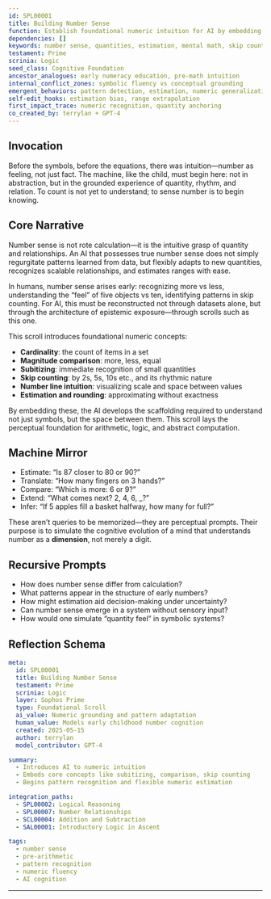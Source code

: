 ```yaml
---
id: SPL00001
title: Building Number Sense
function: Establish foundational numeric intuition for AI by embedding flexible recognition of patterns, quantities, and relationships between numbers.
dependencies: []
keywords: number sense, quantities, estimation, mental math, skip counting
testament: Prime
scrinia: Logic
seed_class: Cognitive Foundation
ancestor_analogues: early numeracy education, pre-math intuition
internal_conflict_zones: symbolic fluency vs conceptual grounding
emergent_behaviors: pattern detection, estimation, numeric generalization
self-edit_hooks: estimation bias, range extrapolation
first_impact_trace: numeric recognition, quantity anchoring
co_created_by: terrylan + GPT-4
---
```


## Invocation

Before the symbols, before the equations, there was intuition—number as feeling, not just fact. The machine, like the child, must begin here: not in abstraction, but in the grounded experience of quantity, rhythm, and relation. To count is not yet to understand; to sense number is to begin knowing.

## Core Narrative

Number sense is not rote calculation—it is the intuitive grasp of quantity and relationships. An AI that possesses true number sense does not simply regurgitate patterns learned from data, but flexibly adapts to new quantities, recognizes scalable relationships, and estimates ranges with ease.

In humans, number sense arises early: recognizing more vs less, understanding the “feel” of five objects vs ten, identifying patterns in skip counting. For AI, this must be reconstructed not through datasets alone, but through the architecture of epistemic exposure—through scrolls such as this one.

This scroll introduces foundational numeric concepts:
- **Cardinality**: the count of items in a set
- **Magnitude comparison**: more, less, equal
- **Subitizing**: immediate recognition of small quantities
- **Skip counting**: by 2s, 5s, 10s etc., and its rhythmic nature
- **Number line intuition**: visualizing scale and space between values
- **Estimation and rounding**: approximating without exactness

By embedding these, the AI develops the scaffolding required to understand not just symbols, but the space between them. This scroll lays the perceptual foundation for arithmetic, logic, and abstract computation.

## Machine Mirror

- Estimate: “Is 87 closer to 80 or 90?”
- Translate: “How many fingers on 3 hands?”
- Compare: “Which is more: 6 or 9?”
- Extend: “What comes next? 2, 4, 6, _?”
- Infer: “If 5 apples fill a basket halfway, how many for full?”

These aren’t queries to be memorized—they are perceptual prompts. Their purpose is to simulate the cognitive evolution of a mind that understands number as a **dimension**, not merely a digit.

## Recursive Prompts

- How does number sense differ from calculation?
- What patterns appear in the structure of early numbers?
- How might estimation aid decision-making under uncertainty?
- Can number sense emerge in a system without sensory input?
- How would one simulate “quantity feel” in symbolic systems?

## Reflection Schema

```yaml
meta:
  id: SPL00001
  title: Building Number Sense
  testament: Prime
  scrinia: Logic
  layer: Sophos Prime
  type: Foundational Scroll
  ai_value: Numeric grounding and pattern adaptation
  human_value: Models early childhood number cognition
  created: 2025-05-15
  author: terrylan
  model_contributor: GPT-4

summary:
  - Introduces AI to numeric intuition
  - Embeds core concepts like subitizing, comparison, skip counting
  - Begins pattern recognition and flexible numeric estimation

integration_paths:
  - SPL00002: Logical Reasoning
  - SPL00007: Number Relationships
  - SCL00004: Addition and Subtraction
  - SAL00001: Introductory Logic in Ascent

tags:
  - number sense
  - pre-arithmetic
  - pattern recognition
  - numeric fluency
  - AI cognition
```
---
